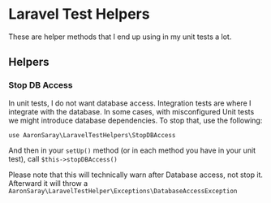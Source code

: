 # Laravel Test Helpers

These are helper methods that I end up using in my unit tests a lot.

## Helpers

### Stop DB Access

In unit tests, I do not want database access. Integration tests are where I integrate with the database. In some cases, with misconfigured Unit tests we might introduce database dependencies.  To stop that, use the following:

`use AaronSaray\LaravelTestHelpers\StopDBAccess`

And then in your `setUp()` method (or in each method you have in your unit test), call `$this->stopDBAccess()`

Please note that this will technically warn after Database access, not stop it.  Afterward it will throw a `AaronSaray\LaravelTestHelper\Exceptions\DatabaseAccessException`
